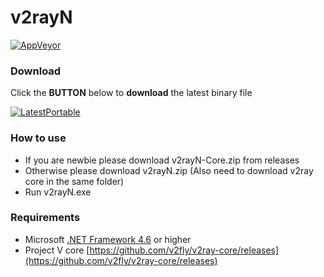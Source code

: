 # v2rayN
[![AppVeyor](https://img.shields.io/appveyor/build/JaredDC/v2rayn)](https://ci.appveyor.com/project/JaredDC/v2rayn)


### Download
Click the **BUTTON** below to **download** the latest binary file

[![LatestPortable](https://img.shields.io/badge/download-latest-brightgreen)](https://ci.appveyor.com/project/JaredDC/v2rayn/build/artifacts) 


### How to use
- If you are newbie please download v2rayN-Core.zip from releases
- Otherwise please download v2rayN.zip (Also need to download v2ray core in the same folder)
- Run v2rayN.exe

### Requirements  
- Microsoft [.NET Framework 4.6](https://docs.microsoft.com/zh-cn/dotnet/framework/install/guide-for-developers) or higher
- Project V core [https://github.com/v2fly/v2ray-core/releases](https://github.com/v2fly/v2ray-core/releases)
